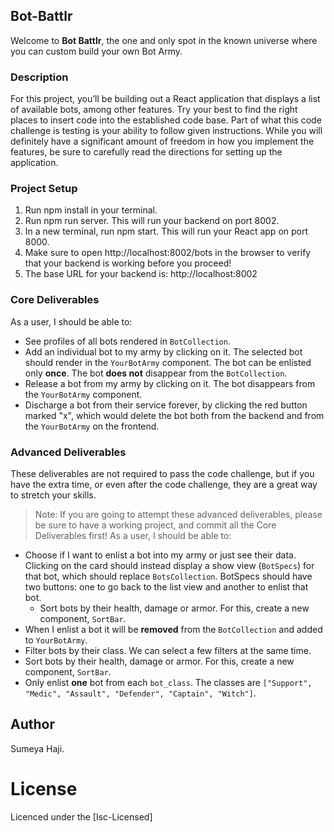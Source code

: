 ## Bot-Battlr

Welcome to **Bot Battlr**, the one and only spot in the known universe where you
can custom build your own Bot Army.

### Description

For this project, you’ll be building out a React application that displays a list 
of available bots, among other features. Try your best to find the right places to 
insert code into the established code base.
Part of what this code challenge is testing is your ability to follow given instructions. While you will definitely have a significant amount of freedom in how you implement the features, be sure to carefully read the directions for setting up the application.

### Project Setup

1. Run npm install in your terminal.
2. Run npm run server. This will run your backend on port 8002.
3. In a new terminal, run npm start. This will run your React app on port 8000.
4. Make sure to open http://localhost:8002/bots in the browser to verify that your  backend is working before you proceed!
5. The base URL for your backend is: http://localhost:8002

### Core Deliverables

As a user, I should be able to:

- See profiles of all bots rendered in `BotCollection`.
- Add an individual bot to my army by clicking on it. The selected bot should
  render in the `YourBotArmy` component. The bot can be enlisted only **once**.
  The bot **does not** disappear from the `BotCollection`.
- Release a bot from my army by clicking on it. The bot disappears from the
  `YourBotArmy` component.
- Discharge a bot from their service forever, by clicking the red button marked
  "x", which would delete the bot both from the backend and from the
  `YourBotArmy` on the frontend.

### Advanced Deliverables

These deliverables are not required to pass the code challenge, but if you have
the extra time, or even after the code challenge, they are a great way to
stretch your skills.

> Note: If you are going to attempt these advanced deliverables, please be sure to have a working project, and commit all the Core Deliverables first!
> As a user, I should be able to:

- Choose if I want to enlist a bot into my army or just see their data. Clicking
  on the card should instead display a show view (`BotSpecs`) for that bot,
  which should replace `BotsCollection`. BotSpecs should have two buttons: one
  to go back to the list view and another to enlist that bot.
  - Sort bots by their health, damage or armor. For this, create a new component,
    `SortBar`.
- When I enlist a bot it will be **removed** from the `BotCollection` and added
  to `YourBotArmy`.
- Filter bots by their class. We can select a few filters at the same time.
- Sort bots by their health, damage or armor. For this, create a new component,
  `SortBar`.
- Only enlist **one** bot from each `bot_class`. The classes are
  `["Support", "Medic", "Assault", "Defender", "Captain", "Witch"]`.

## Author

Sumeya Haji.
# License
​Licenced under the [Isc-Licensed]